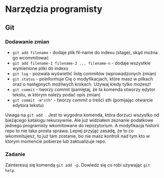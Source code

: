 # Narzędzia programisty

## Git

### Dodawanie zmian

- `git add filename` - dodaje plik fil-name do indexu (stage), skąd można go wcommitować
- `git add filename-1 filename-2 ... filename-n` - dodaje wszystkie wymienione pliki do indexu
- `git log` - pozwala wyświetlić listę commitów (wprowadzonych zmian)
- `git status` - poinformuje Cię o modyfikacjach, które masz w plikach oraz o następnych możliwych krokach. Używaj kiedy tylko możesz!
- `git commit` - tworzy commit (pamiętaj, że ta komenda otworzy edytor tekstu, w którym należy podać opis zmian)
- `git commit -m"sth"` - tworzy commit o treści sth (pomijając otwarcie edytora tekstu)

Uwaga na `git add .`
Jest to wygodna komenda, która dorzuci wszystko od bieżącego katalogu rekursywnie. Ale już widziałem zeznanie podatkowe jednego programisty wkomitowane do repozytorium. A modyfikacja historii repo to nie taka prosta sprawa. Lepiej przyjąć zasadę, że to co wkommitujesz, to już tam zostanie, bo nie masz kontroli nad tym kto w którym momencie pobierze lub zaktualizuje repo.

### Zadanie

Zainteresuj się komendą `git add -p`. Dowiedz się co robi używając `git help`.
